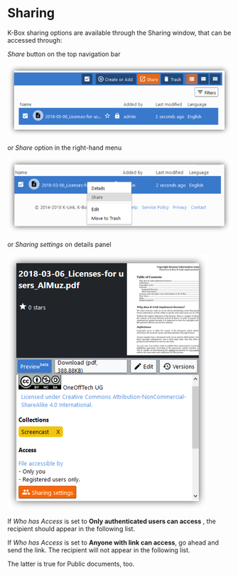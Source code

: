 # Sharing
K-Box sharing options are available through the Sharing window, that can be accessed through:

_Share_ button on the top navigation bar 

![share-nav](../img/share-nav.PNG)

or _Share_ option in the right-hand menu

![share-menu](../img/share-menu.PNG)

or _Sharing settings_ on details panel

![share-panel](../img/share-panel.PNG)


If _Who has Access_ is set to **Only authenticated users can access** , the recipient should appear in the following list.

If _Who has Access_ is set to **Anyone with link can access**, go ahead and send the link. 
The recipient will not appear in the following list. 

The latter is true for Public documents, too.
